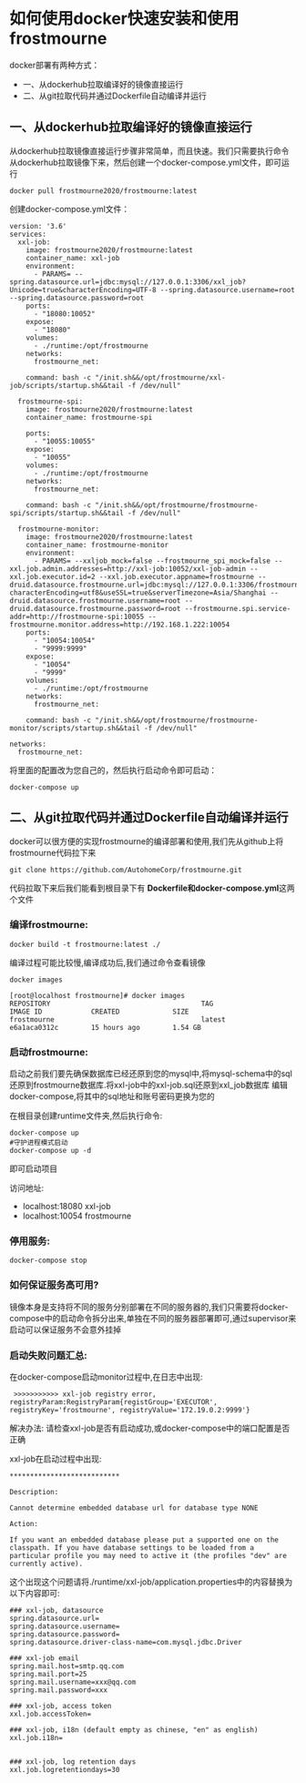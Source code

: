 # 如何使用docker快速安装和使用frostmourne
docker部署有两种方式：
* 一、从dockerhub拉取编译好的镜像直接运行 
* 二、从git拉取代码并通过Dockerfile自动编译并运行

## 一、从dockerhub拉取编译好的镜像直接运行 
从dockerhub拉取镜像直接运行步骤非常简单，而且快速。我们只需要执行命令从dockerhub拉取镜像下来，然后创建一个docker-compose.yml文件，即可运行

    docker pull frostmourne2020/frostmourne:latest

创建docker-compose.yml文件：
    
    version: '3.6'
    services:
      xxl-job:
        image: frostmourne2020/frostmourne:latest
        container_name: xxl-job
        environment:
          - PARAMS= --spring.datasource.url=jdbc:mysql://127.0.0.1:3306/xxl_job?Unicode=true&characterEncoding=UTF-8 --spring.datasource.username=root --spring.datasource.password=root
        ports:
          - "18080:10052"
        expose:
          - "18080"
        volumes:
          - ./runtime:/opt/frostmourne
        networks:
          frostmourne_net:

        command: bash -c "/init.sh&&/opt/frostmourne/xxl-job/scripts/startup.sh&&tail -f /dev/null"

      frostmourne-spi:
        image: frostmourne2020/frostmourne:latest
        container_name: frostmourne-spi

        ports:
          - "10055:10055"
        expose:
          - "10055"
        volumes:
          - ./runtime:/opt/frostmourne
        networks:
          frostmourne_net:

        command: bash -c "/init.sh&&/opt/frostmourne/frostmourne-spi/scripts/startup.sh&&tail -f /dev/null"

      frostmourne-monitor:
        image: frostmourne2020/frostmourne:latest
        container_name: frostmourne-monitor
        environment:
          - PARAMS= --xxljob_mock=false --frostmourne_spi_mock=false --xxl.job.admin.addresses=http://xxl-job:10052/xxl-job-admin --xxl.job.executor.id=2 --xxl.job.executor.appname=frostmourne --druid.datasource.frostmourne.url=jdbc:mysql://127.0.0.1:3306/frostmourne?characterEncoding=utf8&useSSL=true&serverTimezone=Asia/Shanghai --druid.datasource.frostmourne.username=root --druid.datasource.frostmourne.password=root --frostmourne.spi.service-addr=http://frostmourne-spi:10055 --frostmourne.monitor.address=http://192.168.1.222:10054
        ports:
          - "10054:10054"
          - "9999:9999"
        expose:
          - "10054"
          - "9999"
        volumes:
          - ./runtime:/opt/frostmourne
        networks:
          frostmourne_net:

        command: bash -c "/init.sh&&/opt/frostmourne/frostmourne-monitor/scripts/startup.sh&&tail -f /dev/null"

    networks:
      frostmourne_net:
    
将里面的配置改为您自己的，然后执行启动命令即可启动：

    docker-compose up
  
## 二、从git拉取代码并通过Dockerfile自动编译并运行
docker可以很方便的实现frostmourne的编译部署和使用,我们先从github上将frostmourne代码拉下来

    git clone https://github.com/AutohomeCorp/frostmourne.git

代码拉取下来后我们能看到根目录下有 **Dockerfile和docker-compose.yml**这两个文件
### 编译frostmourne:

    docker build -t frostmourne:latest ./


编译过程可能比较慢,编译成功后,我们通过命令查看镜像
    
    docker images

    [root@localhost frostmourne]# docker images
    REPOSITORY                                     TAG                      IMAGE ID            CREATED             SIZE
    frostmourne                                    latest                   e6a1aca0312c        15 hours ago        1.54 GB

### 启动frostmourne:
启动之前我们要先确保数据库已经还原到您的mysql中,将mysql-schema中的sql还原到frostmourne数据库.将xxl-job中的xxl-job.sql还原到xxl_job数据库
编辑docker-compose,将其中的sql地址和账号密码更换为您的

在根目录创建runtime文件夹,然后执行命令:

    docker-compose up
    #守护进程模式启动
    docker-compose up -d
即可启动项目

访问地址:

* localhost:18080 xxl-job
* localhost:10054 frostmourne

### 停用服务:

    docker-compose stop

### 如何保证服务高可用?
镜像本身是支持将不同的服务分别部署在不同的服务器的,我们只需要将docker-compose中的启动命令拆分出来,单独在不同的服务器部署即可,通过supervisor来启动可以保证服务不会意外挂掉

### 启动失败问题汇总:

在docker-compose启动monitor过程中,在日志中出现:

     >>>>>>>>>>> xxl-job registry error, registryParam:RegistryParam{registGroup='EXECUTOR', registryKey='frostmourne', registryValue='172.19.0.2:9999'}
 解决办法:
 请检查xxl-job是否有启动成功,或docker-compose中的端口配置是否正确
 
 xxl-job在启动过程中出现:
 
    ***************************
    
    Description:
    
    Cannot determine embedded database url for database type NONE
    
    Action:
    
    If you want an embedded database please put a supported one on the classpath. If you have database settings to be loaded from a particular profile you may need to active it (the profiles "dev" are currently active).


这个出现这个问题请将./runtime/xxl-job/application.properties中的内容替换为以下内容即可:

    
    
    
    ### xxl-job, datasource
    spring.datasource.url=
    spring.datasource.username=
    spring.datasource.password=
    spring.datasource.driver-class-name=com.mysql.jdbc.Driver
    
    ### xxl-job email
    spring.mail.host=smtp.qq.com
    spring.mail.port=25
    spring.mail.username=xxx@qq.com
    spring.mail.password=xxx
    
    ### xxl-job, access token
    xxl.job.accessToken=
    
    ### xxl-job, i18n (default empty as chinese, "en" as english)
    xxl.job.i18n=
    
   
    ### xxl-job, log retention days
    xxl.job.logretentiondays=30
